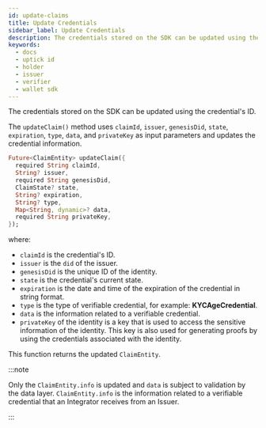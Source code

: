 ```yaml
---
id: update-claims
title: Update Credentials
sidebar_label: Update Credentials
description: The credentials stored on the SDK can be updated using the credential ID.
keywords:
  - docs
  - uptick id
  - holder
  - issuer
  - verifier
  - wallet sdk
---
```


The credentials stored on the SDK can be updated using the credential's ID.

The `updateClaim()` method uses `claimId`, `issuer`, `genesisDid`, `state`, `expiration`, `type`, `data`, and `privateKey` as input parameters and updates the credential information.

```dart
Future<ClaimEntity> updateClaim({
  required String claimId,
  String? issuer,
  required String genesisDid,
  ClaimState? state,
  String? expiration,
  String? type,
  Map<String, dynamic>? data,
  required String privateKey,
});
```

where:

- `claimId` is the credential's ID.
- `issuer` is the `did` of the issuer.
- `genesisDid` is the unique ID of the identity.
- `state` is the credential's current state.
- `expiration` is the date and time of the expiration of the credential in string format.
- `type` is the type of verifiable credential, for example: **KYCAgeCredential**.
- `data` is the information related to a verifiable credential.
- `privateKey` of the identity is a key that is used to access the sensitive information of the identity. This key is also used for generating proofs by using the credentials associated with the identity.

This function returns the updated `ClaimEntity`.

:::note

Only the `ClaimEntity.info` is updated and `data` is subject to validation by the data layer. `ClaimEntity.info` is the information related to a verifiable credential that an Integrator receives from an Issuer.

:::
